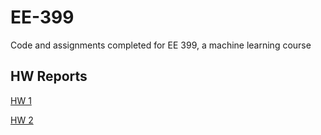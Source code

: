 # EE-399
Code and assignments completed for EE 399, a machine learning course

## HW Reports

[HW 1](./Homework/HW1/HW1_Report.ipynb)

[HW 2](./Homework/HW2/README.md)

